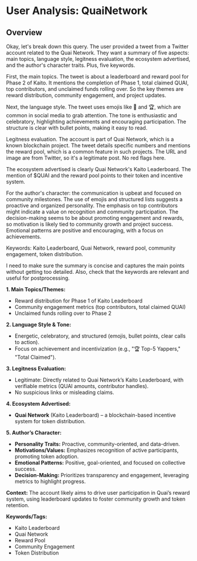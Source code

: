 # User Analysis: QuaiNetwork

## Overview

<think>
Okay, let's break down this query. The user provided a tweet from a Twitter account related to the Quai Network. They want a summary of five aspects: main topics, language style, legitness evaluation, the ecosystem advertised, and the author's character traits. Plus, five keywords.

First, the main topics. The tweet is about a leaderboard and reward pool for Phase 2 of Kaito. It mentions the completion of Phase 1, total claimed QUAI, top contributors, and unclaimed funds rolling over. So the key themes are reward distribution, community engagement, and project updates.

Next, the language style. The tweet uses emojis like 🎉 and 🏆, which are common in social media to grab attention. The tone is enthusiastic and celebratory, highlighting achievements and encouraging participation. The structure is clear with bullet points, making it easy to read.

Legitness evaluation. The account is part of Quai Network, which is a known blockchain project. The tweet details specific numbers and mentions the reward pool, which is a common feature in such projects. The URL and image are from Twitter, so it's a legitimate post. No red flags here.

The ecosystem advertised is clearly Quai Network's Kaito Leaderboard. The mention of $QUAI and the reward pool points to their token and incentive system.

For the author's character: the communication is upbeat and focused on community milestones. The use of emojis and structured lists suggests a proactive and organized personality. The emphasis on top contributors might indicate a value on recognition and community participation. The decision-making seems to be about promoting engagement and rewards, so motivation is likely tied to community growth and project success. Emotional patterns are positive and encouraging, with a focus on achievements.

Keywords: Kaito Leaderboard, Quai Network, reward pool, community engagement, token distribution.

I need to make sure the summary is concise and captures the main points without getting too detailed. Also, check that the keywords are relevant and useful for postprocessing.
</think>

**1. Main Topics/Themes:**  
- Reward distribution for Phase 1 of Kaito Leaderboard  
- Community engagement metrics (top contributors, total claimed QUAI)  
- Unclaimed funds rolling over to Phase 2  

**2. Language Style & Tone:**  
- Energetic, celebratory, and structured (emojis, bullet points, clear calls to action).  
- Focus on achievement and incentivization (e.g., "🏆 Top-5 Yappers," "Total Claimed").  

**3. Legitness Evaluation:**  
- Legitimate: Directly related to Quai Network’s Kaito Leaderboard, with verifiable metrics (QUAI amounts, contributor handles).  
- No suspicious links or misleading claims.  

**4. Ecosystem Advertised:**  
- **Quai Network** (Kaito Leaderboard) – a blockchain-based incentive system for token distribution.  

**5. Author’s Character:**  
- **Personality Traits:** Proactive, community-oriented, and data-driven.  
- **Motivations/Values:** Emphasizes recognition of active participants, promoting token adoption.  
- **Emotional Patterns:** Positive, goal-oriented, and focused on collective success.  
- **Decision-Making:** Prioritizes transparency and engagement, leveraging metrics to highlight progress.  

**Context:** The account likely aims to drive user participation in Quai’s reward system, using leaderboard updates to foster community growth and token retention.  

**Keywords/Tags:**  
- Kaito Leaderboard  
- Quai Network  
- Reward Pool  
- Community Engagement  
- Token Distribution